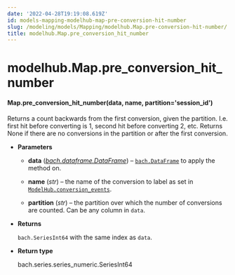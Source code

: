 ```yaml
---
date: '2022-04-28T19:19:08.619Z'
id: models-mapping-modelhub-map-pre-conversion-hit-number
slug: /modeling/models/Mapping/modelhub.Map.pre-conversion-hit-number/
title: modelhub.Map.pre_conversion_hit_number
---
```


# modelhub.Map.pre_conversion_hit_number


#### Map.pre_conversion_hit_number(data, name, partition='session_id')
Returns a count backwards from the first conversion, given the partition. I.e. first hit before
converting is 1, second hit before converting 2, etc. Returns None if there are no conversions
in the partition or after the first conversion.


* **Parameters**

    
    * **data** ([*bach.dataframe.DataFrame*](/docs/modeling/bach/api-reference/DataFrame/bach.DataFrame/#bach.DataFrame)) – [`bach.DataFrame`](/docs/modeling/bach/api-reference/DataFrame/bach.DataFrame/#bach.DataFrame) to apply the method on.


    * **name** (*str*) – the name of the conversion to label as set in
    [`ModelHub.conversion_events`](/docs/modeling/modelhub-api-reference/ModelHub/modelhub.ModelHub.conversion-events/#modelhub.ModelHub.conversion-events).


    * **partition** (*str*) – the partition over which the number of conversions are counted. Can be any column
    in `data`.



* **Returns**

    `bach.SeriesInt64` with the same index as `data`.



* **Return type**

    bach.series.series_numeric.SeriesInt64


<!-- !! processed by numpydoc !! -->
